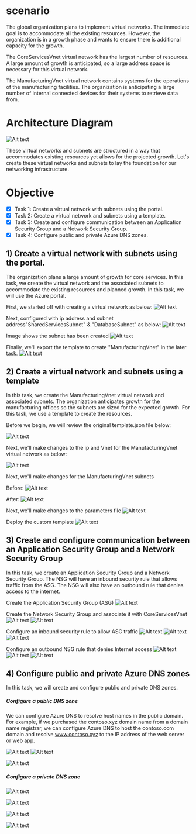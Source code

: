 # scenario

The global organization plans to implement virtual networks. The immediate goal is to accommodate all the existing resources. However, the organization is in a growth phase and wants to ensure there is additional capacity for the growth.

The CoreServicesVnet virtual network has the largest number of resources. A large amount of growth is anticipated, so a large address space is necessary for this virtual network.

The ManufacturingVnet virtual network contains systems for the operations of the manufacturing facilities. The organization is anticipating a large number of internal connected devices for their systems to retrieve data from.

# Architecture Diagram
![Alt text](https://github.com/venuGanes/azure/blob/8674789eb1b277e1df6d3084614b10800610a32c/Implement%20Virtual%20Networking/arch%20diagram%20new.png)

These virtual networks and subnets are structured in a way that accommodates existing resources yet allows for the projected growth.
Let's create these virtual networks and subnets to lay the foundation for our networking infrastructure.

# Objective

- [x] Task 1: Create a virtual network with subnets using the portal.
- [x] Task 2: Create a virtual network and subnets using a template.
- [x] Task 3: Create and configure communication between an Application Security Group and a Network Security Group.
- [x] Task 4: Configure public and private Azure DNS zones.

## 1) Create a virtual network with subnets using the portal.
 
The organization plans a large amount of growth for core services. 
In this task, we create the virtual network and the associated subnets to accommodate the existing resources and planned growth. In this task, we will use the Azure portal.

First, we started off with creating a virtual network as below:
![Alt text](https://github.com/venuGanes/azure/blob/8674789eb1b277e1df6d3084614b10800610a32c/Implement%20Virtual%20Networking/1.1%20create%20vn.png)

Next, configured with ip address and subnet address"SharedServicesSubnet" & "DatabaseSubnet" as below:
![Alt text](https://github.com/venuGanes/azure/blob/8674789eb1b277e1df6d3084614b10800610a32c/Implement%20Virtual%20Networking/1.2%20create%20vn%20(ip%20add%20and%20subnet).png)

Image shows the subnet has been created
![Alt text](https://github.com/venuGanes/azure/blob/8674789eb1b277e1df6d3084614b10800610a32c/Implement%20Virtual%20Networking/1.3%20subnets%20created.png)

Finally, we'll export the template to create "ManufacturingVnet" in the later task. 
![Alt text](https://github.com/venuGanes/azure/blob/8674789eb1b277e1df6d3084614b10800610a32c/Implement%20Virtual%20Networking/1.4%20download%20template.png)

## 2) Create a virtual network and subnets using a template

In this task, we create the ManufacturingVnet virtual network and associated subnets. 
The organization anticipates growth for the manufacturing offices so the subnets are sized for the expected growth. For this task, we use a template to create the resources.

Before we begin, we will review the original template.json file below:

![Alt text](https://github.com/venuGanes/azure/blob/8674789eb1b277e1df6d3084614b10800610a32c/Implement%20Virtual%20Networking/2.1%20make%20cchanges%20to%20coreservicsvnet%20(before).png)

Next, we'll make changes to the ip and Vnet for the ManufacturingVnet virtual network as below:

![Alt text](https://github.com/venuGanes/azure/blob/8674789eb1b277e1df6d3084614b10800610a32c/Implement%20Virtual%20Networking/2.1%20make%20cchanges%20to%20coreservicsvnet%20%20(after).png)


Next, we'll make changes for the ManufacturingVnet subnets

Before:
![Alt text](https://github.com/venuGanes/azure/blob/8674789eb1b277e1df6d3084614b10800610a32c/Implement%20Virtual%20Networking/2.2%20Make%20changes%20for%20the%20ManufacturingVnet%20subnets%20(before).png)

After:
![Alt text](https://github.com/venuGanes/azure/blob/8674789eb1b277e1df6d3084614b10800610a32c/Implement%20Virtual%20Networking/2.2%20Make%20changes%20for%20the%20ManufacturingVnet%20subnets%20(after).png)

Next, we'll make changes to the parameters file
![Alt text](https://github.com/venuGanes/azure/blob/8674789eb1b277e1df6d3084614b10800610a32c/Implement%20Virtual%20Networking/1.3%20make%20changes%20to%20parameter%20file.png)

Deploy the custom template
![Alt text](https://github.com/venuGanes/azure/blob/8674789eb1b277e1df6d3084614b10800610a32c/Implement%20Virtual%20Networking/1.4%20deploy%20the%20custom%20template.png)


## 3) Create and configure communication between an Application Security Group and a Network Security Group

In this task, we create an Application Security Group and a Network Security Group. The NSG will have an inbound security rule that allows traffic from the ASG. 
The NSG will also have an outbound rule that denies access to the internet.

Create the Application Security Group (ASG)
![Alt text](https://github.com/venuGanes/azure/blob/8674789eb1b277e1df6d3084614b10800610a32c/Implement%20Virtual%20Networking/3.1%20Create%20the%20Application%20Security%20Group%20(ASG).png)

Create the Network Security Group and associate it with CoreServicesVnet
![Alt text](https://github.com/venuGanes/azure/blob/8674789eb1b277e1df6d3084614b10800610a32c/Implement%20Virtual%20Networking/3.2%20Create%20the%20Network%20Security%20Group%20and%20associate%20it%20with%20CoreServicesVnet.png)
![Alt text](https://github.com/venuGanes/azure/blob/8674789eb1b277e1df6d3084614b10800610a32c/Implement%20Virtual%20Networking/3.2.1%20Create%20the%20Network%20Security%20Group%20and%20associate%20it%20with%20CoreServicesVnet%20(associate).png)

Configure an inbound security rule to allow ASG traffic
![Alt text](https://github.com/venuGanes/azure/blob/8674789eb1b277e1df6d3084614b10800610a32c/Implement%20Virtual%20Networking/3.3%20add%20inbound%20rule.png)
![Alt text](https://github.com/venuGanes/azure/blob/8674789eb1b277e1df6d3084614b10800610a32c/Implement%20Virtual%20Networking/3.3%20add%20inbound%20rule%20cont.png)
![Alt text](https://github.com/venuGanes/azure/blob/8674789eb1b277e1df6d3084614b10800610a32c/Implement%20Virtual%20Networking/3.3%20add%20inbound%20rule%20cont%201.png)

Configure an outbound NSG rule that denies Internet access
![Alt text](https://github.com/venuGanes/azure/blob/8674789eb1b277e1df6d3084614b10800610a32c/Implement%20Virtual%20Networking/3.4%20add%20outboubd%20rule.png)
![Alt text](https://github.com/venuGanes/azure/blob/4e621b67ab4cc9f416c26970e90180eb663c1fb5/Implement%20Virtual%20Networking/3.4%20add%20outboubd%20rule%20cont.png)
![Alt text](https://github.com/venuGanes/azure/blob/8674789eb1b277e1df6d3084614b10800610a32c/Implement%20Virtual%20Networking/3.4%20add%20outboubd%20rule%20cont%201.png)




## 4) Configure public and private Azure DNS zones
In this task, we will create and configure public and private DNS zones.

##### Configure a public DNS zone
We can configure Azure DNS to resolve host names in the public domain. For example, if we purchased the contoso.xyz domain name from a domain name registrar, 
we can configure Azure DNS to host the contoso.com domain and resolve www.contoso.xyz to the IP address of the web server or web app.

![Alt text](https://github.com/venuGanes/azure/blob/8674789eb1b277e1df6d3084614b10800610a32c/Implement%20Virtual%20Networking/4.1%20dns%20zone.png)
![Alt text](https://github.com/venuGanes/azure/blob/8674789eb1b277e1df6d3084614b10800610a32c/Implement%20Virtual%20Networking/4.2%20recordset%20ceation.png)

![Alt text](https://github.com/venuGanes/azure/blob/8674789eb1b277e1df6d3084614b10800610a32c/Implement%20Virtual%20Networking/4.2%20recordset%20ceation%20result.png)

##### Configure a private DNS zone

![Alt text](https://github.com/venuGanes/azure/blob/8674789eb1b277e1df6d3084614b10800610a32c/Implement%20Virtual%20Networking/4.3%20create%20private%20dns%20zone.png)

![Alt text](https://github.com/venuGanes/azure/blob/8674789eb1b277e1df6d3084614b10800610a32c/Implement%20Virtual%20Networking/4.3%20create%20private%20dns%20zone%20created.png)

![Alt text](https://github.com/venuGanes/azure/blob/8674789eb1b277e1df6d3084614b10800610a32c/Implement%20Virtual%20Networking/4.4%20configure%20virtual%20network%20link.png)

![Alt text](https://github.com/venuGanes/azure/blob/8674789eb1b277e1df6d3084614b10800610a32c/Implement%20Virtual%20Networking/4.5%20add%20record%20set.png)

